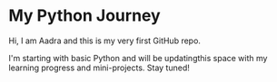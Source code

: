 # My Python Journey 
Hi, I am Aadra and this is my very first GitHub repo.

I'm starting with basic Python and will be updatingthis space with my learning progress and mini-projects. Stay tuned!
